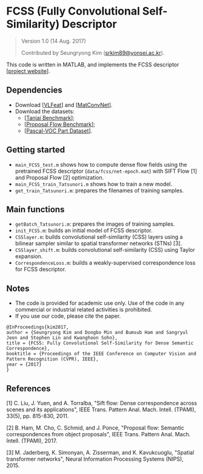 # FCSS (Fully Convolutional Self-Similarity) Descriptor

> Version 1.0 (14 Aug. 2017)
>
> Contributed by Seungryong Kim (srkim89@yonsei.ac.kr).

This code is written in MATLAB, and implements the FCSS descriptor [[project website](https://seungryong.github.io/FCSS/)]. 

## Dependencies ##
  - Download [[VLFeat](http://www.vlfeat.org/)] and [[MatConvNet](http://www.vlfeat.org/matconvnet/)].
  - Download the datasets:
    - [[Taniai Benchmark](http://taniai.space/projects/cvpr16_dccs/)];
    - [[Proposal Flow Benchmark](http://www.di.ens.fr/willow/research/proposalflow/)];
    - [[Pascal-VOC Part Dataset](https://people.eecs.berkeley.edu/~tinghuiz/projects/flowWeb/)].

## Getting started ##
  - `main_FCSS_test.m` shows how to compute dense flow fields using the pretrained FCSS descriptor (`data/fcss/net-epoch.mat`) with SIFT Flow [1] and Proposal Flow [2] optimization.
  - `main_FCSS_train_Tatsunori.m`  shows how to train a new model.
  - `get_train_Tatsunori.m`: prepares the filenames of training samples.

## Main functions ##
  - `getBatch_Tatsunori.m`: prepares the images of training samples.
  - `init_FCSS.m`: builds an initial model of FCSS descriptor.
  - `CSSlayer.m`: builds convolutional self-similarity (CSS) layers using a bilinear sampler similar to spatial transformer networks (STNs) [3].
  - `CSSlayer_shift.m`: builds convolutional self-similarity (CSS) using Taylor expansion.
  - `CorrespondenceLoss.m`: builds a weakly-supervised correspondence loss for FCSS descriptor.
  
## Notes ##

  - The code is provided for academic use only. Use of the code in any commercial or industrial related activities is prohibited. 
  - If you use our code, please cite the paper. 

```
@InProceedings{kim2017,
author = {Seungryong Kim and Dongbo Min and Bumsub Ham and Sangryul Jeon and Stephen Lin and Kwanghoon Sohn},
title = {FCSS: Fully Convolutional Self-Similarity for Dense Semantic Correspondence},
booktitle = {Proceedings of the IEEE Conference on Computer Vision and Pattern Recognition (CVPR), IEEE},
year = {2017}
}
```

## References ##

[1] C. Liu, J. Yuen, and A. Torralba, "Sift flow: Dense correspondence across scenes and its applications", IEEE Trans. Pattern Anal. Mach. Intell. (TPAMI), 33(5), pp. 815-830, 2011.

[2] B. Ham, M. Cho, C. Schmid, and J. Ponce, "Proposal flow: Semantic correspondences from object proposals", IEEE Trans. Pattern Anal. Mach. Intell. (TPAMI), 2017.

[3] M. Jaderberg, K. Simonyan, A. Zisserman, and K. Kavukcuoglu, "Spatial transformer networks", Neural Information Processing Systems (NIPS), 2015.
